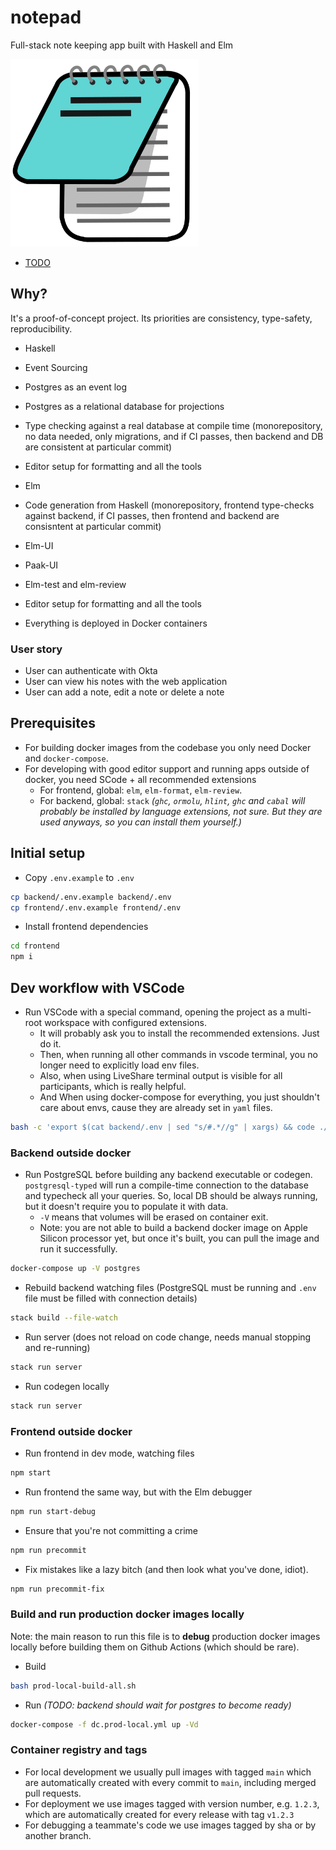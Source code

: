 # notepad

Full-stack note keeping app built with Haskell and Elm

<img src="docs/icon.png" alt="notepad" width="300"/>

- [TODO](docs/TODO.md)

## Why?

It's a proof-of-concept project. Its priorities are consistency, type-safety, reproducibility.

- Haskell
- Event Sourcing
- Postgres as an event log
- Postgres as a relational database for projections
- Type checking against a real database at compile time (monorepository, no data needed, only migrations, and if CI passes, then backend and DB are consistent at particular commit)
- Editor setup for formatting and all the tools

- Elm
- Code generation from Haskell (monorepository, frontend type-checks against backend, if CI passes, then frontend and backend are consisntent at particular commit)
- Elm-UI
- Paak-UI
- Elm-test and elm-review
- Editor setup for formatting and all the tools

- Everything is deployed in Docker containers

### User story

- User can authenticate with Okta
- User can view his notes with the web application
- User can add a note, edit a note or delete a note

## Prerequisites

- For building docker images from the codebase you only need Docker and `docker-compose`.
- For developing with good editor support and running apps outside of docker, you need SCode + all recommended extensions
  - For frontend, global: `elm`, `elm-format`, `elm-review`.
  - For backend, global: `stack` _(`ghc`, `ormolu`, `hlint`, `ghc` and `cabal` will probably be installed by language extensions, not sure. But they are used anyways, so you can install them yourself.)_

## Initial setup

- Copy `.env.example` to `.env`

```sh
cp backend/.env.example backend/.env
cp frontend/.env.example frontend/.env
```

- Install frontend dependencies

```sh
cd frontend
npm i
```

## Dev workflow with VSCode

- Run VSCode with a special command, opening the project as a multi-root workspace with configured extensions.
  - It will probably ask you to install the recommended extensions. Just do it.
  - Then, when running all other commands in vscode terminal, you no longer need to explicitly load env files.
  - Also, when using LiveShare terminal output is visible for all participants, which is really helpful.
  - And When using docker-compose for everything, you just shouldn't care about envs, cause they are already set in `yaml` files.

```sh
bash -c 'export $(cat backend/.env | sed "s/#.*//g" | xargs) && code ./notepad.code-workspace'
```

### Backend outside docker

- Run PostgreSQL before building any backend executable or codegen. `postgresql-typed` will run a compile-time connection to the database and typecheck all your queries. So, local DB should be always running, but it doesn't require you to populate it with data.
  - `-V` means that volumes will be erased on container exit.
  - Note: you are not able to build a backend docker image on Apple Silicon processor yet, but once it's built, you can pull the image and run it successfully.

```sh
docker-compose up -V postgres
```

- Rebuild backend watching files (PostgreSQL must be running and `.env` file must be filled with connection details)

```sh
stack build --file-watch
```

- Run server (does not reload on code change, needs manual stopping and re-running)

```sh
stack run server
```

- Run codegen locally

```sh
stack run server
```

### Frontend outside docker

- Run frontend in dev mode, watching files

```sh
npm start
```

- Run frontend the same way, but with the Elm debugger

```sh
npm run start-debug
```

- Ensure that you're not committing a crime

```sh
npm run precommit
```

- Fix mistakes like a lazy bitch (and then look what you've done, idiot).

```sh
npm run precommit-fix
```

### Build and run production docker images locally

Note: the main reason to run this file is to **debug** production docker images locally before building them on Github Actions (which should be rare).

- Build

```sh
bash prod-local-build-all.sh
```

- Run _(TODO: backend should wait for postgres to become ready)_

```sh
docker-compose -f dc.prod-local.yml up -Vd
```

### Container registry and tags

- For local development we usually pull images with tagged `main` which are automatically created with every commit to `main`, including merged pull requests.
- For deployment we use images tagged with version number, e.g. `1.2.3`, which are automatically created for every release with tag `v1.2.3`
- For debugging a teammate's code we use images tagged by sha or by another branch.
